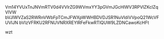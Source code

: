 Vm14YVUxTnJNVmRTV0d4VVlrZG9WVmxYY3pGVmJGcHlWV3RPVlZKclZqVlVW
bVJIWVZaS2RWRnVWbFpTCmJFWXpWWHBDVDJSR1NuVldiVVpoQ21WcVFUVlJN
bVIzVFRKU2RFNUVNRXREYlRFeFkwRTlQUW9LZDNCawoKcHFt

wzt